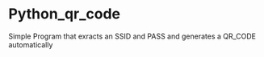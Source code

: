 # Python_qr_code
Simple Program that exracts an SSID and PASS and generates a QR_CODE automatically
